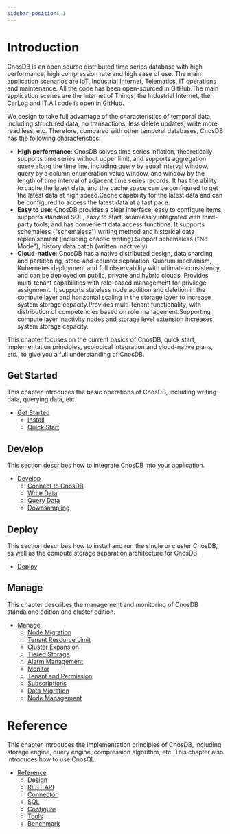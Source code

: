 ```yaml
---
sidebar_position: 1
---
```


# Introduction

CnosDB is an open source distributed time series database with high performance, high compression rate and high ease of use. The main application scenarios are IoT, Industrial Internet, Telematics, IT operations and maintenance. All the code has been open-sourced in GitHub.The main application scenes are the Internet of Things, the Industrial Internet, the CarLog and IT.All code is open in [GitHub](https://github.com/cnosdb/cnosdb).

We design to take full advantage of the characteristics of temporal data, including structured data, no transactions, less delete updates, write more read less, etc. Therefore, compared with other temporal databases, CnosDB has the following characteristics:

- **High performance**: CnosDB solves time series inflation, theoretically supports time series without upper limit, and supports aggregation query along the time line, including query by equal interval window, query by a column enumeration value window, and window by the length of time interval of adjacent time series records. It has the ability to cache the latest data, and the cache space can be configured to get the latest data at high speed.Cache capability for the latest data and can be configured to access the latest data at a fast pace.
- **Easy to use**: CnosDB provides a clear interface, easy to configure items, supports standard SQL, easy to start, seamlessly integrated with third-party tools, and has convenient data access functions. It supports schemaless ("schemaless") writing method and historical data replenishment (including chaotic writing).Support schemaless ("No Mode"), history data patch (written inactively)
- **Cloud-native**: CnosDB has a native distributed design, data sharding and partitioning, store-and-counter separation, Quorum mechanism, Kubernetes deployment and full observability with ultimate consistency, and can be deployed on public, private and hybrid clouds. Provides multi-tenant capabilities with role-based management for privilege assignment. It supports stateless node addition and deletion in the compute layer and horizontal scaling in the storage layer to increase system storage capacity.Provides multi-tenant functionality, with distribution of competencies based on role management.Supporting compute layer inactivity nodes and storage level extension increases system storage capacity.

This chapter focuses on the current basics of CnosDB, quick start, implementation principles, ecological integration and cloud-native plans, etc., to give you a full understanding of CnosDB.

## Get Started

This chapter introduces the basic operations of CnosDB, including writing data, querying data, etc.

- [Get Started](./start)
  - [Install](./start/install.md)
  - [Quick Start](./start/quick_start.md)

## Develop

This section describes how to integrate CnosDB into your application.

- [Develop](./develop)
  - [Connect to CnosDB](./develop/api.md)
  - [Write Data](./develop/write.md)
  - [Query Data](./develop/query.md)
  - [Downsampling](./develop/downsampling.md)

## Deploy

This section describes how to install and run the single or cluster CnosDB, as well as the compute storage separation architecture for CnosDB.

- [Deploy](./deploy)

## Manage

This chapter describes the management and monitoring of CnosDB standalone edition and cluster edition.

- [Manage](./manage)
  - [Node Migration](./manage/migration.md)
  - [Tenant Resource Limit](./manage/resource_limit.md)
  - [Cluster Expansion](./manage/cluster_expansion.md)
  - [Tiered Storage](./manage/tiered_storage.md)
  - [Alarm Management](./manage/alarm_manage.md)
  - [Monitor](./manage/monitor.md)
  - [Tenant and Permission](./manage/tenant.md)
  - [Subscriptions](./manage/subscriptions.md)
  - [Data Migration](./manage/datax.md)
  - [Node Management](./manage/node_manage.md)

# Reference

This chapter introduces the implementation principles of CnosDB, including storage engine, query engine, compression algorithm, etc. This chapter also introduces how to use CnosQL.

- [Reference](./reference)
  - [Design](./reference/concept_design)
  - [REST API](./reference/res_api.md)
  - [Connector](reference/connector/README.md)
  - [SQL](/reference/sql.md)
  - [Configure](./reference/config.md)
  - [Tools](./reference/tools.md)
  - [Benchmark](./reference/performance.md)
